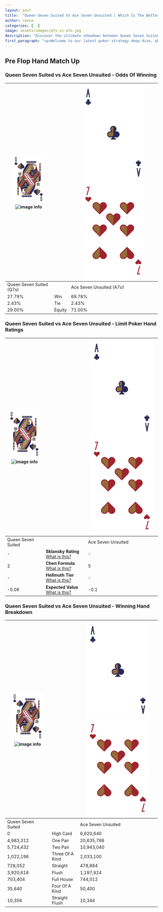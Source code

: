 ```yaml
---
layout: post
title:  "Queen Seven Suited Vs Ace Seven Unsuited | Which Is The Better Hand In Poker? A Complete Guide"
author: reece
categories: [  ]
image: assets/images/q7s-vs-a7o.jpg
description: "Discover the ultimate showdown between Queen Seven Suited and Ace Seven Unsuited in poker! Uncover the odds, strategies, and scenarios where one hand triumphs over the other. Get ready to up your poker game with this thrilling analysis."
first_paragraph: "<p>Welcome to our latest poker strategy deep dive, where we're pitting two distinct hands against each other in a high-stakes showdown: Queen Seven Suited vs Ace Seven Unsuited.</p><p>In the dynamic world of poker, every decision counts, and knowing which hand holds the upper hand is key to your success at the table.</p><p>In this article, we'll dissect these two hands, explore the scenarios where one dominates the other, and equip you with the knowledge to make strategic choices that can tip the odds in your favor.</p><p>Get ready to unravel the intriguing dynamics of these poker hands and elevate your game to new heights.</p>"
---
```




[comment]: # (sp0)

## Pre Flop Hand Match Up

<div class="table hand-ratings" markdown="1"> 



### Queen Seven Suited vs Ace Seven Unsuited - Odds Of Winning


    
| ![image info](assets/images/hand1/Q.png) ![image info](assets/images/hand1/7s.png) |  | ![image info](assets/images/hand2/A.png) ![image info](assets/images/hand2/7o.png) |
| -------- | -------- | -------- |
| Queen Seven Suited (Q7s) |  | Ace Seven Unsuited (A7o) |
| 27.79% | Win | 69.78% |
| 2.43% | Tie | 2.43% |
| 29.00% | Equity | 71.00% |




[comment]: # (sp1)



### Queen Seven Suited vs Ace Seven Unsuited - Limit Poker Hand Ratings


    
| ![image info](assets/images/hand1/Q.png) ![image info](assets/images/hand1/7s.png) |  | ![image info](assets/images/hand2/A.png) ![image info](assets/images/hand2/7o.png) |
| -------- | -------- | -------- |
| Queen Seven Suited |  | Ace Seven Unsuited |
| - | **Sklansky Rating** [What is this?](/sklansky-rating-explained) | - |
| 2 | **Chen Formula** [What is this?](/chen-formula-explained) | 5 |
| - | **Hellmuth Tier** [What is this?](/Hellmuth-tier-explained) | - |
| -0.06 | **Expected Value** [What is this?](/expected-value-explained) | -0.1 |




[comment]: # (sp2)



### Queen Seven Suited vs Ace Seven Unsuited - Winning Hand Breakdown


    
| ![image info](assets/images/hand1/Q.png) ![image info](assets/images/hand1/7s.png) |  | ![image info](assets/images/hand2/A.png) ![image info](assets/images/hand2/7o.png) |
| -------- | -------- | -------- |
| Queen Seven Suited |  | Ace Seven Unsuited |
| 0 | High Card | 6,920,640 |
| 4,983,312 | One Pair | 20,635,788 |
| 5,724,432 | Two Pair | 10,943,040 |
| 1,022,196 | Three Of A Kind | 2,033,100 |
| 728,052 | Straight | 478,884 |
| 3,920,616 | Flush | 1,197,924 |
| 703,404 | Full House | 744,012 |
| 35,640 | Four Of A Kind | 50,400 |
| 10,356 | Straight Flush | 10,344 |




[comment]: # (sp3)



</div>

[comment]: # (sp4)



[comment]: # (sp5)

